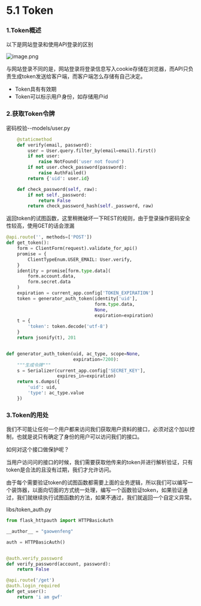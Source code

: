 # 5.1 Token

### 1.Token概述

以下是网站登录和使用API登录的区别

![image.png](https://upload-images.jianshu.io/upload_images/7220971-bd0b117b4d96a154.png?imageMogr2/auto-orient/strip%7CimageView2/2/w/1240)

与网站登录不同的是，网站登录将登录信息写入cookie存储在浏览器，而API只负责生成token发送给客户端，而客户端怎么存储有自己决定。
- Token具有有效期
- Token可以标示用户身份，如存储用户id

### 2.获取Token令牌
密码校验--models/user.py
```python
    @staticmethod
    def verify(email, password):
        user = User.query.filter_by(email=email).first()
        if not user:
            raise NotFound('user not found')
        if not user.check_password(password):
            raise AuthFailed()
        return {'uid': user.id}

    def check_password(self, raw):
        if not self._password:
            return False
        return check_password_hash(self._password, raw)
```

返回token的试图函数，这里稍微破坏一下REST的规则，由于登录操作密码安全性较高，使用GET的话会泄漏
```python
@api.route('', methods=['POST'])
def get_token():
    form = ClientForm(request).validate_for_api()
    promise = {
        ClientTypeEnum.USER_EMAIL: User.verify,
    }
    identity = promise[form.type.data](
        form.account.data,
        form.secret.data
    )
    expiration = current_app.config['TOKEN_EXPIRATION']
    token = generator_auth_token(identity['uid'],
                                 form.type.data,
                                 None,
                                 expiration=expiration)
    t = {
        'token': token.decode('utf-8')
    }
    return jsonify(t), 201


def generator_auth_token(uid, ac_type, scope=None,
                         expiration=7200):
    """生成令牌"""
    s = Serializer(current_app.config['SECRET_KEY'],
                   expires_in=expiration)
    return s.dumps({
        'uid': uid,
        'type': ac_type.value
    })
```

### 3.Token的用处
我们不可能让任何一个用户都来访问我们获取用户资料的接口，必须对这个加以控制，也就是说只有确定了身份的用户可以访问我们的接口。

如何对这个接口做保护呢？

当用户访问问的接口的时候，我们需要获取他传来的token并进行解析验证，只有token是合法的且没有过期，我们才允许访问。


由于每个需要验证token的试图函数都需要上面的业务逻辑，所以我们可以编写一个装饰器，以面向切面的方式统一处理，编写一个函数验证token，如果验证通过，我们就继续执行试图函数的方法，如果不通过，我们就返回一个自定义异常。

libs/token_auth.py
```python
from flask_httpauth import HTTPBasicAuth

__author__ = "gaowenfeng"

auth = HTTPBasicAuth()


@auth.verify_password
def verify_password(account, password):
    return False
```

```python
@api.route('/get')
@auth.login_required
def get_user():
    return 'i am gwf'
```

